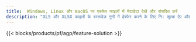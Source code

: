 ```yaml
---
title:  Windows, Linux और macOS पर एक्सेल फाइलों में मेटाडेटा देखें और संपादित करें
description: "XLS और XLSX फ़ाइलों के दस्तावेज़ गुणों में हेरफेर करने के लिए नि: शुल्क ऐप और एपीआई"
---
```

{{< blocks/products/pf/agp/feature-solution >}} 

